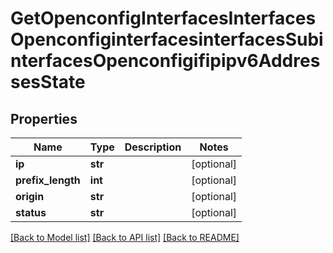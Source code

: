 # GetOpenconfigInterfacesInterfacesOpenconfiginterfacesinterfacesSubinterfacesOpenconfigifipipv6AddressesState

## Properties
Name | Type | Description | Notes
------------ | ------------- | ------------- | -------------
**ip** | **str** |  | [optional] 
**prefix_length** | **int** |  | [optional] 
**origin** | **str** |  | [optional] 
**status** | **str** |  | [optional] 

[[Back to Model list]](../README.md#documentation-for-models) [[Back to API list]](../README.md#documentation-for-api-endpoints) [[Back to README]](../README.md)


